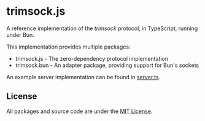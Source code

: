 # trimsock.js

A reference implementation of the *trimsock* protocol, in TypeScript, running
under Bun.

This implementation provides multiple packages:

- trimsock.js - The zero-dependency protocol implementation
- trimsock.bun - An adapter package, providing support for Bun's sockets

An example server implementation can be found in [server.ts](./server.ts).

## License

All packages and source code are under the [MIT License](LICENSE).
